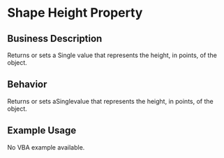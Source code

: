 # Shape Height Property

## Business Description
Returns or sets a Single value that represents the height, in points, of the object.

## Behavior
Returns or sets aSinglevalue that represents the height, in points, of the object.

## Example Usage
No VBA example available.